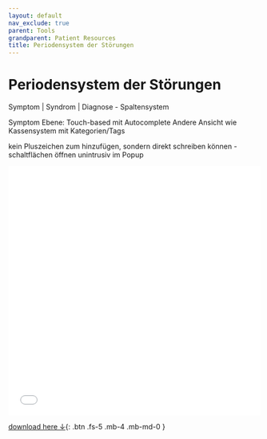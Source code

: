 ```yaml
---
layout: default
nav_exclude: true
parent: Tools
grandparent: Patient Resources
title: Periodensystem der Störungen
---
```

# Periodensystem der Störungen

Symptom | Syndrom | Diagnose - Spaltensystem

Symptom Ebene:
Touch-based mit Autocomplete
Andere Ansicht wie Kassensystem mit Kategorien/Tags

kein Pluszeichen zum hinzufügen, sondern direkt schreiben können - schaltflächen öffnen unintrusiv im Popup


<iframe name="myiFrame" src="res/tools/pds.html" allowfullscreen="true" frameborder="0" id="iFrameResizer0" scrolling="yes" style="min-height: 227px; width: 100%; overflow: hidden; height: 500px"></iframe>

[download here ↓](pds.html){: .btn .fs-5 .mb-4 .mb-md-0 }